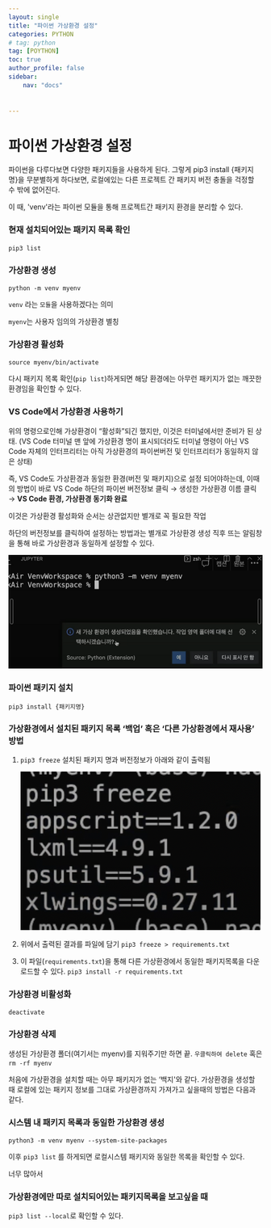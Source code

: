 ```yaml
---
layout: single
title: "파이썬 가상환경 설정"
categories: PYTHON
# tag: python
tag: [POYTHON]
toc: true
author_profile: false
sidebar:
    nav: "docs"


---
```


  

# 파이썬 가상환경 설정

파이썬을 다루다보면 다양한 패키지들을 사용하게 된다. 그렇게 pip3 install {패키지명}을 무분별하게 하다보면, 로컬에있는 다른 프로젝트 간 패키지 버전 충돌을 걱정할 수 밖에 없어진다.

이 때, 'venv'라는 파이썬 모듈을 통해 프로젝트간 패키지 환경을 분리할 수 있다.



### 현재 설치되어있는 패키지 목록 확인

```
pip3 list
```



### 가상환경 생성

```
python -m venv myenv
```

`venv` 라는 `모듈`을 사용하겠다는 의미

`myenv`는 사용자 임의의 가상환경 별칭



### 가상환경 활성화

```
source myenv/bin/activate
```



다시 패키지 목록 확인(`pip list`)하게되면 해당 환경에는 아무런 패키지가 없는 깨끗한 환경임을 확인할 수 있다.



### VS Code에서 가상환경 사용하기

위의 명령으로인해 가상환경이 “활성화”되긴 했지만, 이것은 터미널에서만 준비가 된 상태. (VS Code 터미널 맨 앞에 가상환경 명이 표시되더라도 터미널 명령이 아닌 VS Code 자체의 인터프리터는 아직 가상환경의 파이썬버전 및 인터프리터가 동일하지 않은 상태)

즉, VS Code도 가상환경과 동일한 환경(버전 및 패키지)으로 설정 되어야하는데, 이때의 방법이 바로 VS Code 하단의 파이썬 버전정보 클릭 → 생성한 가상환경 이름 클릭 → **VS Code 환경, 가상환경 동기화 완료**

이것은 가상환경 활성화와 순서는 상관없지만 별개로 꼭 필요한 작업

하단의 버전정보를 클릭하여 설정하는 방법과는 별개로 가상환경 생성 직후 뜨는 알림창을 통해 바로 가상환경과 동일하게 설정할 수 있다.

![image-20220807212929744](/images/2022-08-07-1/image-20220807212929744.png)



### 파이썬 패키지 설치

```
pip3 install {패키지명}
```



### 가상환경에서 설치된 패키지 목록 ‘**백업’** 혹은 ‘**다른 가상환경에서 재사용’ 방법**

1. `pip3 freeze` 설치된 패키지 명과 버전정보가 아래와 같이 출력됨

   ![image-20220807214429266](/images/2022-08-07-1/image-20220807214429266.png)

2. 위에서 출력된 결과를 파일에 담기 `pip3 freeze > requirements.txt`

3. 이 파일(`requirements.txt`)을 통해 다른 가상환경에서 동일한 패키지목록을 다운로드할 수 있다. `pip3 install -r requirements.txt`



### 가상환경 비활성화

```
deactivate
```



### 가상환경 삭제

생성된 가상환경 폴더(여기서는 myenv)를 지워주기만 하면 끝. `우클릭하여 delete` 혹은 `rm -rf myenv`

처음에 가상환경을 설치할 때는 아무 패키지가 없는 ‘백지'와 같다. 가상환경을 생성할 때 로컬에 있는 패키지 정보를 그대로 가상환경까지 가져가고 싶을때의 방법은 다음과 같다.



### 시스템 내 패키지 목록과 동일한 가상환경 생성

```
python3 -m venv myenv --system-site-packages
```

이후 `pip3 list` 를 하게되면 로컬시스템 패키지와 동일한 목록을 확인할 수 있다.

너무 많아서

### 가상환경에만 따로 설치되어있는 패키지목록을 보고싶을 때

`pip3 list --local`로 확인할 수 있다.
